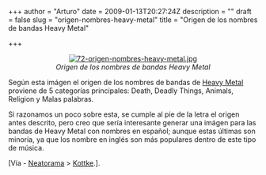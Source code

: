 +++
author = "Arturo"
date = 2009-01-13T20:27:24Z
description = ""
draft = false
slug = "origen-nombres-heavy-metal"
title = "Origen de los nombres de bandas Heavy Metal"

+++

 <p align="center"><a href="http://www.comicvsaudience.net/images/flow_heavymetal.jpg"><img src="http://geeksan.com/wp-content/uploads/import/72-origen-nombres-heavy-metal.jpg" alt="72-origen-nombres-heavy-metal.jpg" /></a><br /><cite>Origen de los nombres de bandas Heavy Metal</cite></p>

<p>Según esta imágen el origen de los nombres de bandas de <a href="http://geek.cl/wp-content/uploads/2009/01/Heavy_metal">Heavy Metal</a> proviene de 5 categorías principales: Death, Deadly Things, Animals, Religion y Malas palabras.</p>

<p>Si razonamos un poco sobre esta, se cumple al pie de la letra el origen antes descrito, pero creo que sería interesante generar una imágen para las bandas de Heavy Metal con nombres en español; aunque estas últimas son minoría, ya que los nombre en inglés son más populares dentro de este tipo de música.</p>

<p>[Vía - <a href="http://geek.cl/wp-content/uploads/2009/01/chart-for-heavy-metal-band-name">Neatorama</a> &gt; <a href="http://geek.cl/wp-content/uploads/2009/01/heavy-metal-band-name-chart">Kottke</a>.].</p>
